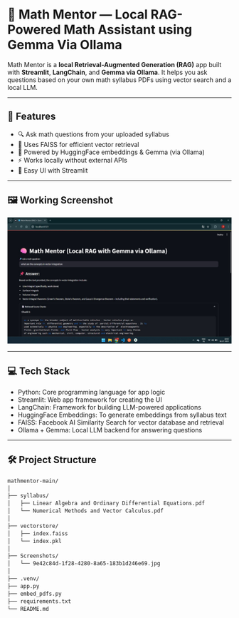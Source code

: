# 📘 Math Mentor — Local RAG-Powered Math Assistant using Gemma Via Ollama

Math Mentor is a **local Retrieval-Augmented Generation (RAG)** app built with **Streamlit**, **LangChain**, and **Gemma via Ollama**. It helps you ask questions based on your own math syllabus PDFs using vector search and a local LLM.

---

## 🚀 Features

- 🔍 Ask math questions from your uploaded syllabus  
- 🧠 Uses FAISS for efficient vector retrieval  
- 🤖 Powered by HuggingFace embeddings & Gemma (via Ollama)  
- ⚡ Works locally without external APIs  
- 🧾 Easy UI with Streamlit  

---

## 🖼️ Working Screenshot

<p align="center">
  <img src="Screenshots/9e42c84d-1f28-4280-8a65-183b1d246e69.jpg" alt="Working Screenshot" width="600"/>
</p>

---

## 💻 Tech Stack
- Python: Core programming language for app logic  
- Streamlit: Web app framework for creating the UI  
- LangChain: Framework for building LLM-powered applications  
- HuggingFace Embeddings: To generate embeddings from syllabus text  
- FAISS: Facebook AI Similarity Search for vector database and retrieval  
- Ollama + Gemma: Local LLM backend for answering questions  

---

## 🛠️ Project Structure

```bash
mathmentor-main/
│
├── syllabus/
│   ├── Linear Algebra and Ordinary Differential Equations.pdf
│   └── Numerical Methods and Vector Calculus.pdf
│
├── vectorstore/
│   ├── index.faiss
│   └── index.pkl
│
├── Screenshots/
│   └── 9e42c84d-1f28-4280-8a65-183b1d246e69.jpg
│
├── .venv/
├── app.py
├── embed_pdfs.py
├── requirements.txt
└── README.md
